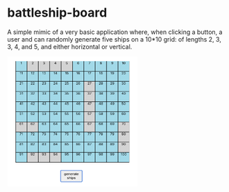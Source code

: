 # battleship-board

A simple mimic of a very basic application where, when clicking a button, a user and can randomly generate five ships on a 10*10 grid: of lengths 2, 3, 3, 4, and 5, and either horizontal or vertical.


<img src="https://raw.githubusercontent.com/emmabeanween/battleship-board/main/images/battleshipone.png" 
 width="300" height="300"></br>
